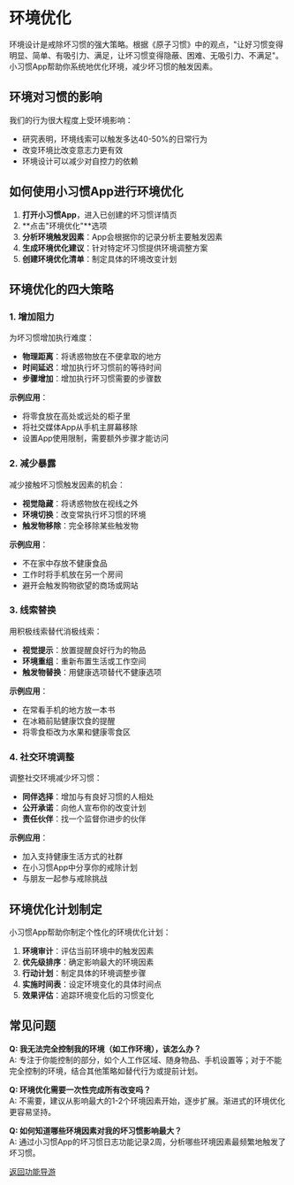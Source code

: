 # 环境优化

环境设计是戒除坏习惯的强大策略。根据《原子习惯》中的观点，"让好习惯变得明显、简单、有吸引力、满足，让坏习惯变得隐蔽、困难、无吸引力、不满足"。小习惯App帮助你系统地优化环境，减少坏习惯的触发因素。

## 环境对习惯的影响

我们的行为很大程度上受环境影响：
- 研究表明，环境线索可以触发多达40-50%的日常行为
- 改变环境比改变意志力更有效
- 环境设计可以减少对自控力的依赖

## 如何使用小习惯App进行环境优化

1. **打开小习惯App**，进入已创建的坏习惯详情页
2. **点击"环境优化"**选项
3. **分析环境触发因素**：App会根据你的记录分析主要触发因素
4. **生成环境优化建议**：针对特定坏习惯提供环境调整方案
5. **创建环境优化清单**：制定具体的环境改变计划

## 环境优化的四大策略

### 1. 增加阻力
为坏习惯增加执行难度：
- **物理距离**：将诱惑物放在不便拿取的地方
- **时间延迟**：增加执行坏习惯前的等待时间
- **步骤增加**：增加执行坏习惯需要的步骤数

**示例应用**：
- 将零食放在高处或远处的柜子里
- 将社交媒体App从手机主屏幕移除
- 设置App使用限制，需要额外步骤才能访问

### 2. 减少暴露
减少接触坏习惯触发因素的机会：
- **视觉隐藏**：将诱惑物放在视线之外
- **环境切换**：改变常执行坏习惯的环境
- **触发物移除**：完全移除某些触发物

**示例应用**：
- 不在家中存放不健康食品
- 工作时将手机放在另一个房间
- 避开会触发购物欲望的商场或网站

### 3. 线索替换
用积极线索替代消极线索：
- **视觉提示**：放置提醒良好行为的物品
- **环境重组**：重新布置生活或工作空间
- **触发物替换**：用健康选项替代不健康选项

**示例应用**：
- 在常看手机的地方放一本书
- 在冰箱前贴健康饮食的提醒
- 将零食柜改为水果和健康零食区

### 4. 社交环境调整
调整社交环境减少坏习惯：
- **同伴选择**：增加与有良好习惯的人相处
- **公开承诺**：向他人宣布你的改变计划
- **责任伙伴**：找一个监督你进步的伙伴

**示例应用**：
- 加入支持健康生活方式的社群
- 在小习惯App中分享你的戒除计划
- 与朋友一起参与戒除挑战

## 环境优化计划制定

小习惯App帮助你制定个性化的环境优化计划：

1. **环境审计**：评估当前环境中的触发因素
2. **优先级排序**：确定影响最大的环境因素
3. **行动计划**：制定具体的环境调整步骤
4. **实施时间表**：设定环境变化的具体时间点
5. **效果评估**：追踪环境变化后的习惯变化

## 常见问题

**Q: 我无法完全控制我的环境（如工作环境），该怎么办？**  
A: 专注于你能控制的部分，如个人工作区域、随身物品、手机设置等；对于不能完全控制的环境，结合其他策略如替代行为或提前计划。

**Q: 环境优化需要一次性完成所有改变吗？**  
A: 不需要，建议从影响最大的1-2个环境因素开始，逐步扩展。渐进式的环境优化更容易坚持。

**Q: 如何知道哪些环境因素对我的坏习惯影响最大？**  
A: 通过小习惯App的坏习惯日志功能记录2周，分析哪些环境因素最频繁地触发了坏习惯。

[返回功能导游](/FunctionGuider.md)